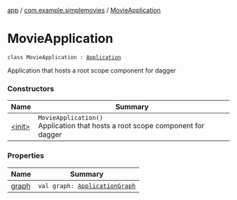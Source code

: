 [app](../../index.md) / [com.example.simplemovies](../index.md) / [MovieApplication](./index.md)

# MovieApplication

`class MovieApplication : `[`Application`](https://developer.android.com/reference/android/app/Application.html)

Application that hosts a root scope component for dagger

### Constructors

| Name | Summary |
|---|---|
| [&lt;init&gt;](-init-.md) | `MovieApplication()`<br>Application that hosts a root scope component for dagger |

### Properties

| Name | Summary |
|---|---|
| [graph](graph.md) | `val graph: `[`ApplicationGraph`](../../com.example.simplemovies.di/-application-graph/index.md) |
